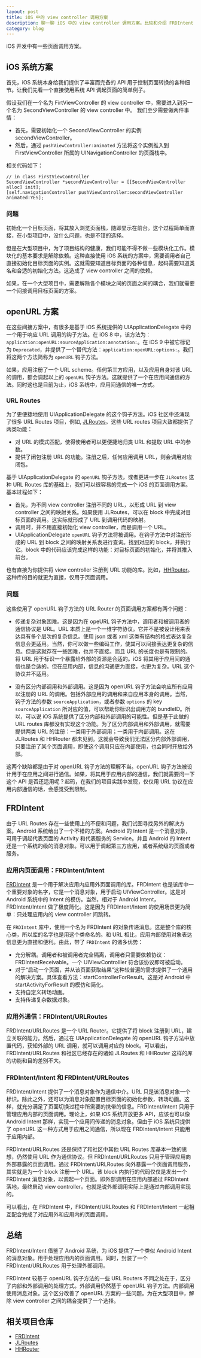 ```yaml
---
layout: post
title: iOS 中的 view controller 调用方案
description: 聊一聊 iOS 中的 view controller 调用方案。比较和介绍 FRDIntent 与各种 URL Router 相比的不同和解决的问题。
category: blog
---
```


iOS 开发中有一些页面调用方案。

## iOS 系统方案

首先，iOS 系统本身给我们提供了丰富而完备的 API 用于控制页面转换的各种细节。让我们先看一个直接使用系统 API 调起页面的简单例子。

假设我们在一个名为 FirtViewController 的 view controller 中，需要进入到另一个名为 SecondViewController 的 view controller 中。 我们至少需要做两件事情：

- 首先，需要初始化一个 SecondViewController 的实例 secondViewController。
- 然后，通过 `pushViewController:animated` 方法将这个实例推入到 FirstViewController 所属的 UINavigationController 的页面栈中。

相关代码如下：

```
// in class FirstViewController
SecondViewController *secondViewController = [[SecondViewController alloc] init];
[self.navigationController pushViewController:secondViewController animated:YES];
```

### 问题

初始化一个目标页面，将其放入浏览页面栈，随即显示在前台。这个过程简单而直接，在小型项目中，没什么问题，也是不错的选择。

但是在大型项目中，为了项目结构的健康，我们可能不得不做一些模块化工作。模块化的基本要求是解除依赖。这种直接使用 iOS 系统的方案中，需要调用者自己直接初始化目标页面的实例。这就需要知道目标页面的各种信息，起码需要知道类名和合适的初始化方法。这造成了 view controller 之间的依赖。

如果，在一个大型项目中，需要解除各个模块之间的页面之间的耦合，我们就需要一个间接调用目标页面的方案。

## openURL 方案

在这些间接方案中，有很多是基于 iOS 系统提供的 UIApplicationDelegate 中的一个用于响应 URL 调用的钩子方法。在 iOS 8 中，该方法为：`application:openURL:sourceApplication:annotation:`。在 iOS 9 中被它标记为 `Deprecated`，并提供了一个替代方法：`application:openURL:options:`。我们将这两个方法简称为 `openURL` 钩子方法。

如果，应用注册了一个 URL scheme。任何第三方应用，以及应用自身对该 URL 的调用，都会调起以上的 `openURL` 钩子方法。这就提供了一个在应用间通信的方法。同时这也是目前为止，iOS 系统中，应用间通信的唯一方式。

### URL Routes

为了更便捷地使用 UIApplicationDelegate 的这个钩子方法。iOS 社区中还涌现了很多 URL Routes 项目，例如, [JLRoutes](https://github.com/joeldev/JLRoutes)。这些 URL routes 项目大致都提供了两类功能：

- 对 URL 的模式匹配，使得使用者可以更便捷地归类 URL 和提取 URL 中的参数。
- 提供了闭包注册 URL 的功能。注册之后，任何应用调用 URL，则会调用对应闭包。

基于 UIApplicationDelegate 的 `openURL` 钩子方法，或者更进一步在 `JLRoutes` 这种 URL Routes 库的基础上，我们可以很容易的完成一个 iOS 的页面调用方案。基本过程如下：

- 首先，为不同 view controller 注册不同的 URL，以形成 URL 到 view controller 之间的映射关系。如果使用 JLRoutes，可以在 block 中完成对目标页面的调用。这实际就形成了 URL 到调用代码的映射。
- 调用时，并不用直接初始化 view controller，而是调用一个 URL。
- UIApplicationDelegate `openURL` 钩子方法将被调用。在钩子方法中对注册形成的 URL 到 block 之间的映射关系表进行查询。找到对应的 block，并执行它。block 中的代码应该完成这样的功能：对目标页面的初始化，并将其推入前台。

也有直接为你提供将 view controller 注册到 URL 功能的库。比如，[HHRouter](https://github.com/Huohua/HHRouter)。这种库的目的就更为直接，仅用于页面调用。

### 问题

这些使用了 openURL 钩子方法的 URL Router 的页面调用方案都有两个问题：

- 传递复杂对象困难。这是因为在 opeURL 钩子方法中，调用者和被调用者的通信协议是 URL。URL 本质上是一个一维字符协议。它并不是被设计用来表达具有多个层次的复杂信息。使用 json 或者 xml 这类有结构的格式表达复杂信息会更适用。当然，你可以做一些编码工作，使其可以间接表达更复杂的信息。但是这就存在一些困难，也并不直接。而且 URL 的长度也是有限制的。将 URL 用于标识一个暴露给外部的资源是合适的。iOS 将其用于应用间的通信也是合适的。但在应用内部，信息的沟通更为直接，也更为复杂。URL 这个协议并不适用。

- 没有区分内部调用和外部调用。这是因为 openURL 钩子方法会响应所有应用以注册的 URL 的调用。包括外部应用的调用和来自应用本身的调用。当然，钩子方法的参数 `sourceApplication`，或者参数 `options` 的 key `sourceApplication` 所对应的值，可以帮助你标识出调用方的 bundleID。所以，可以说 iOS 系统提供了区分内部和外部调用的可能性。但是基于此做的 URL routes 库都没有实现这个功能。为了区分内部调用和外部调用，就需要提供两类 URL 的注册：一类用于外部调用；一类用于内部调用。这在 JLRoutes 和 HHRouter 都未见到。这就会导致我们无法区分内部外部调用，只要注册了某个页面调用，即使这个调用只应在内部使用，也会同时开放给外部。

这两个缺陷都是由于对 openURL 钩子方法的理解不当。openURL 钩子方法被设计用于在应用之间进行通信。如果，将其用于应用内部的通信，我们就需要问一下这个 API 是否还适用呢？起码，在我们的项目实践中发现，仅仅用 URL 协议在应用内部通信的话，会感觉受到限制。

## FRDIntent

由于 URL Routes 存在一些使用上的不便和问题，我们试图寻找另外的解决方案。Android 系统给出了一个不错的方案。Android 的 Intent 是一个消息对象，可用于调起代表页面的 Activity 和代表服务的 Service。并且 Android 的 Intent 还是一个系统的级的消息对象。可以用于调起第三方应用，或者系统级的页面或者服务。

### 应用内页面调用：FRDIntent/Intent

[FRDIntent](https://github.com/douban/FRDIntent) 是一个用于解决应用内应用外页面调用的库。FRDIntent 也是该库中一个重要对象的名字，它是一个消息对象，用于启动 UIViewController。这是对 Android 系统中的 Intent 的模仿。当然，相对于 Android Intent，FRDIntent/Intent 做了极度简化。这是因为 FRDIntent/Intent 的使用场景更为简单：只处理应用内的 view controller 间跳转。

在 `FRDIntent` 库中，使用一个名为 FRDIntent 的对象传递消息。这是整个库的核心类，所以库的名字也是用这个类命名的。和 URL 相比，应用内部使用对象表达信息更为直接和便利。由此，带了 `FRDIntent` 的诸多优势：

- 充分解耦。调用者和被调用者完全隔离，调用者只需要依赖协议：FRDIntentReceivable。一个 UIViewControlller 符合该协议即可被启动。
- 对于“启动一个页面，并从该页面获取结果”这种较普遍的需求提供了一个通用的解决方案。具体查看方法：startControllerForResult。这是对 Android 中 startActivityForResult 的模仿和简化。
- 支持自定义转场动画。
- 支持传递复杂数据对象。

### 应用外通信：FRDIntent/URLRoutes

FRDIntent/URLRoutes 是一个 URL Router。它提供了将 block 注册到 URL，建立关联的能力。然后，通过在 UIApplicationDelegate 的 openURL 钩子方法中放置代码，获知外部的 URL 调用，就可以调用对应的 block。可以看出，FRDIntent/URLRoutes 和社区已经存在的诸如 JLRoutes 和 HHRouter 这样的库的功能和目的差别不大。

### FRDIntent/Intent 和 FRDIntent/URLRoutes

FRDIntent/Intent 提供了一个消息对象作为通信中介。URL 只是该消息对象一个标识。除此之外，还可以为消息对象配置目标页面的初始化参数，转场动画。这样，就充分满足了页面切换过程中所需要的携带的信息。FRDIntent/Intent 只用于管理应用内部的页面调用。理论上，如果 iOS 系统开放更多 API，应该也可以像 Android Intent 那样，实现一个应用间传递的消息对象。但由于 iOS 系统只提供了 openURL 这一种方式用于应用之间通信，所以现在 FRDIntent/Intent 只能用于应用内部。

FRDIntent/URLRoutes 还是保持了和社区中其他 URL Routes 库基本一致的思想，仍然使用 URL 作为通信协议。但 FRDIntent/URLRoutes 只用于管理应用向外部暴露的页面调用。通过 FRDIntent/URLRoutes 向外暴露一个页面调用服务，其实就是为一个 block 注册一个 URL。该 block 内执行的代码仅仅是发出一个 FRDIntent 消息对象，以调起一个页面。即外部调用在应用内部通过 FRDIntent 落地，最终启动 view controller。也就是说外部调用实际上是通过内部调用实现的。

可以看出，在 FRDIntent 中，FRDIntent/URLRoutes 和 FRDIntent/Intent 一起相互配合完成了对应用外和应用内的页面调用。

## 总结

FRDIntent/Intent 借鉴了 Android 系统，为 iOS 提供了一个类似 Android Intent 的消息对象。用于处理应用内的页面调用。同时，封装了一个 FRDIntent/URLRoutes 用于处理外部调用。

FRDIntent 较基于 openURL 钩子方法的一些 URL Routers 不同之处在于，区分了内部和外部调用的处理方式。外部调用仍然基于 openURL 钩子方法。内部调用使用消息对象。这个区分改善了 openURL 方案的一些问题。为在大型项目中，解除 view controller 之间的耦合提供了一个选择。

## 相关项目仓库

- [FRDIntent](https://github.com/douban/FRDIntent)
- [JLRoutes](https://github.com/joeldev/JLRoutes)
- [HHRouter](https://github.com/Huohua/HHRouter)
